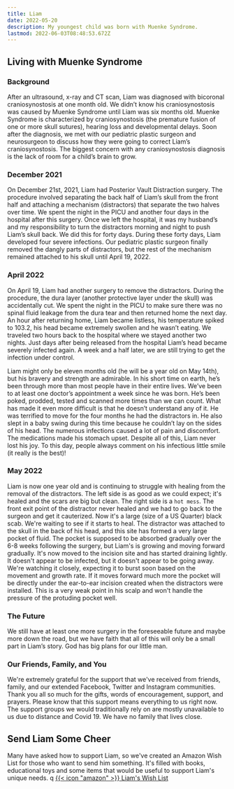 ```yaml
---
title: Liam
date: 2022-05-20
description: My youngest child was born with Muenke Syndrome.
lastmod: 2022-06-03T08:48:53.672Z
---
```

## Living with Muenke Syndrome

### Background

After an ultrasound, x-ray and CT scan, Liam was diagnosed with bicoronal craniosynostosis at one month old. We didn’t know his craniosynostosis was caused by Muenke Syndrome until Liam was six months old. Muenke Syndrome is characterized by craniosynostosis (the premature fusion of one or more skull sutures), hearing loss and developmental delays. Soon after the diagnosis, we met with our pediatric plastic surgeon and neurosurgeon to discuss how they were going to correct Liam’s craniosynostosis. The biggest concern with any craniosynostosis diagnosis is the lack of room for a child’s brain to grow.

### December 2021

On December 21st, 2021, Liam had Posterior Vault Distraction surgery. The procedure involved separating the back half of Liam’s skull from the front half and attaching a mechanism (distractors) that separate the two halves over time. We spent the night in the PICU and another four days in the hospital after this surgery. Once we left the hospital, it was my husband’s and my responsibility to turn the distractors morning and night to push Liam’s skull back. We did this for forty days. During these forty days, Liam developed four severe infections. Our pediatric plastic surgeon finally removed the dangly parts of distractors, but the rest of the mechanism remained attached to his skull until April 19, 2022.


### April 2022


On April 19, Liam had another surgery to remove the distractors. During the procedure, the dura layer (another protective layer under the skull) was accidentally cut. We spent the night in the PICU to make sure there was no spinal fluid leakage from the dura tear and then returned home the next day. An hour after returning home, Liam became listless, his temperature spiked to 103.2, his head became extremely swollen and he wasn’t eating. We traveled two hours back to the hospital where we stayed another two nights. Just days after being released from the hospital Liam’s head became severely infected again. A week and a half later, we are still trying to get the infection under control.

Liam might only be eleven months old (he will be a year old on May 14th), but his bravery and strength are admirable. In his short time on earth, he’s been through more than most people have in their entire lives. We’ve been to at least one doctor’s appointment a week since he was born. He’s been poked, prodded, tested and scanned more times than we can count. What has made it even more difficult is that he doesn’t understand any of it. He was terrified to move for the four months he had the distractors in. He also slept in a baby swing during this time because he couldn’t lay on the sides of his head. The numerous infections caused a lot of pain and discomfort. The medications made his stomach upset. Despite all of this, Liam never lost his joy. To this day, people always comment on his infectious little smile (it really is the best)!

### May 2022

Liam is now one year old and is continuing to struggle with healing from the removal of the distractors. The left side is as good as we could expect; it's healed and the scars are big but clean. The right side is a `hot mess`. The front exit point of the distractor never healed and we had to go back to the surgeon and get it cauterized. Now it's a large (size of a US Quarter) black scab. We're waiting to see if it starts to heal. The distractor was attached to the skull in the back of his head, and this site has formed a very large pocket of fluid. The pocket is supposed to be absorbed gradually over the 6-8 weeks following the surgery, but Liam's is growing and moving forward gradually. It's now moved to the incision site and has started draining lightly. It doesn't appear to be infected, but it doesn't appear to be going away. We're watching it closely, expecting it to burst soon based on the movement and growth rate. If it moves forward much more the pocket will be directly under the ear-to-ear incision created when the distractors were installed. This is a very weak point in his scalp and won't handle the pressure of the protuding pocket well.


### The Future

We still have at least one more surgery in the foreseeable future and maybe more down the road, but we have faith that all of this will only be a small part in Liam’s story. God has big plans for our little man.

### Our Friends, Family, and You

We're extremely grateful for the support that we've received from friends, family, and our extended Facebook, Twitter and Instagram communities. Thank you all so much for the gifts, words of encouragement, support, and prayers. Please know that this support means everything to us right now. The support groups we would traditionally rely on are mostly unavailable to us due to distance and Covid 19. We have no family that lives close.

## Send Liam Some Cheer

Many have asked how to support Liam, so we've created an Amazon Wish List for those who want to send him something. It's filled with books, educational toys and some items that would be useful to support Liam's unique needs.
q
 [{{< icon  "amazon" >}}  Liam's Wish List](https://www.amazon.com/hz/wishlist/ls/RX5BWOO4424G?ref_=wl_share)
